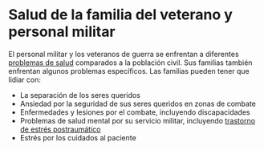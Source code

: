 Salud de la familia del veterano y personal militar
===================================================


El personal militar y los veteranos de guerra se enfrentan a diferentes [problemas de salud](https://medlineplus.gov/spanish/veteransandmilitaryhealth.html) comparados a la población civil. Sus familias también enfrentan algunos problemas específicos. Las familias pueden tener que lidiar con:


* La separación de los seres queridos
* Ansiedad por la seguridad de sus seres queridos en zonas de combate
* Enfermedades y lesiones por el combate, incluyendo discapacidades
* Problemas de salud mental por su servicio militar, incluyendo [trastorno de estrés postraumático](https://medlineplus.gov/spanish/posttraumaticstressdisorder.html)
* Estrés por los cuidados al paciente
